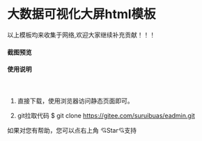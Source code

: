 # 大数据可视化大屏html模板

以上模板均来收集于网络,欢迎大家继续补充贡献！！！

#### 截图预览


#### 使用说明


<p style="padding:10px;"  width="90%">

1. 直接下载，使用浏览器访问静态页面即可。

2. git拉取代码 $ git clone https://gitee.com/suruibuas/eadmin.git


</p>



如果对您有帮助，您可以点右上角 💘Star💘支持

